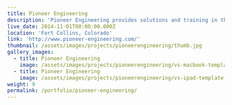 ```yaml
---
title: Pioneer Engineering
description: 'Pioneer Engineering provides solutions and training in the fields of reliability engineering, mechanical design and vibration analysis.'
live_date: 2014-11-01T00:00:00.000Z
location: 'Fort Collins, Colorado'
link: 'http://www.pioneer-engineering.com/'
thumbnail: /assets/images/projects/pioneerengineering/thumb.jpg
gallery_images:
  - title: Pioneer Engineering
    image: /assets/images/projects/pioneerengineering/vs-macbook-template.jpg
  - title: Pioneer Engineering
    image: /assets/images/projects/pioneerengineering/vs-ipad-template.jpg
weight: 9
permalink: /portfolio/pioneer-engineering/
---
```


